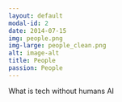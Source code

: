 ```yaml
---
layout: default
modal-id: 2
date: 2014-07-15
img: people.png
img-large: people_clean.png
alt: image-alt
title: People
passion: People
---
```

What is tech without humans
AI